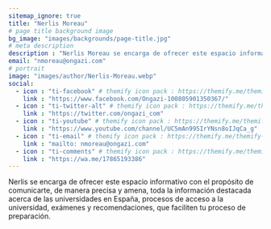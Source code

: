 ```yaml
---
sitemap_ignore: true
title: "Nerlis Moreau"
# page title background image
bg_image: "images/backgrounds/page-title.jpg"
# meta description
description : "Nerlis Moreau se encarga de ofrecer este espacio informativo con el propósito de comunicarte, de manera precisa y amena, toda la información destacada acerca de las universidades en España, procesos de acceso a la universidad, exámenes y recomendaciones, que faciliten tu proceso de preparación."
email: "nmoreau@ongazi.com"
# portrait
image: "images/author/Nerlis-Moreau.webp"
social:
  - icon : "ti-facebook" # themify icon pack : https://themify.me/themify-icons
    link : "https://www.facebook.com/Ongazi-100805901350367/"
  - icon : "ti-twitter-alt" # themify icon pack : https://themify.me/themify-icons
    link : "https://twitter.com/ongazi_com"
  - icon : "ti-youtube" # themify icon pack : https://themify.me/themify-icons
    link : "https://www.youtube.com/channel/UC5mAn995IrYNsn8oIJqCa_g"
  - icon : "ti-email" # themify icon pack : https://themify.me/themify-icons
    link : "mailto: nmoreau@ongazi.com"
  - icon : "ti-comments" # themify icon pack : https://themify.me/themify-icons
    link : "https://wa.me/17865193386"
---
```


Nerlis se encarga de ofrecer este espacio informativo con el propósito de comunicarte, de manera precisa y amena, toda la información destacada acerca de las universidades en España, procesos de acceso a la universidad, exámenes y recomendaciones, que faciliten tu proceso de preparación.